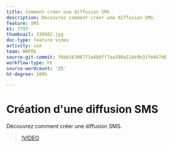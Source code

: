 ```yaml
---
title: Comment créer une diffusion SMS
description: Découvrez comment créer une diffusion SMS.
feature: SMS
kt: 7797
thumbnail: 330982.jpg
doc-type: feature video
activity: use
team: WWFRE
source-git-commit: f6bb16306773a4b6ff7aa390a514e9b31fe047d6
workflow-type: ht
source-wordcount: '25'
ht-degree: 100%

---
```



# Création d&#39;une diffusion SMS

Découvrez comment créer une diffusion SMS.

>[!VIDEO](https://video.tv.adobe.com/v/330982)
